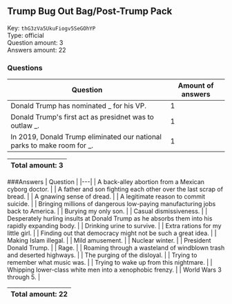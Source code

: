## Trump Bug Out Bag/Post-Trump Pack
Key: `thG3zVa5UkuFiogv5SeGOhYP`  
Type: official  
Question amount: 3  
Answers amount: 22
### Questions
| Question | Amount of answers |
|---|---|
| Donald Trump has nominated _ for his VP. | 1 |
| Donald Trump's first act as presidnet was to outlaw _. | 1 |
| In 2019, Donald Trump eliminated our national parks to make room for _. | 1 |

|Total amount: 3|
|---|

###Answers
| Question |
|---|
| A back-alley abortion from a Mexican cyborg doctor. |
| A father and son fighting each other over the last scrap of bread. |
| A gnawing sense of dread. |
| A legitimate reason to commit suicide. |
| Bringing millions of dangerous low-paying manufacturing jobs back to America. |
| Burying my only son. |
| Casual dismissiveness. |
| Desperately hurling insults at Donald Trump as he absorbs them into his rapidly expanding body. |
| Drinking urine to survive. |
| Extra rations for my little girl. |
| Finding out that democracy might not be such a great idea. |
| Making Islam illegal. |
| Mild amusement. |
| Nuclear winter. |
| President Donald Trump. |
| Rage. |
| Roaming through a wasteland of windblown trash and deserted highways. |
| The purging of the disloyal. |
| Trying to remember what music was. |
| Trying to wake up from this nightmare. |
| Whipping lower-class white men into a xenophobic frenzy. |
| World Wars 3 through 5. |

|Total amount: 22|
|---|